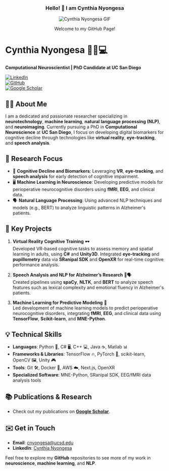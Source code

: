 <div align="center">
  
  ### Hello! 👋 I am Cynthia Nyongesa

  ![Cynthia Nyongesa GIF](assets/Cynthia_NYONGESA.gif)

  Welcome to my GitHub Page!

</div>

# Cynthia Nyongesa 👩‍🔬💻
**Computational Neuroscientist | PhD Candidate at UC San Diego**

[![LinkedIn](https://img.shields.io/badge/LinkedIn-cynthianyongesa-blue)](https://www.linkedin.com/in/cynthianyongesa/)  
[![GitHub](https://img.shields.io/badge/GitHub-cynthianyongesa-lightgrey)](https://github.com/cynthianyongesa)  
[![Google Scholar](https://img.shields.io/badge/Google_Scholar-Cynthia_Nyongesa-blue)](https://scholar.google.com/citations?user=F6iqM_gAAAAJ&hl=en)

## 👩‍🏫 About Me
I am a dedicated and passionate researcher specializing in **neurotechnology**, **machine learning**, **natural language processing (NLP)**, and **neuroimaging**. Currently pursuing a PhD in **Computational Neuroscience** at **UC San Diego**, I focus on developing digital biomarkers for cognitive decline through technologies like **virtual reality**, **eye-tracking**, and **speech analysis**.

## 🔬 Research Focus
- 🧠 **Cognitive Decline and Biomarkers**: Leveraging **VR**, **eye-tracking**, and **speech analysis** for early detection of cognitive impairment.
- 🖥️ **Machine Learning in Neuroscience**: Developing predictive models for perioperative neurocognitive disorders using **fMRI**, **EEG**, and clinical data.
- 🗣️ **Natural Language Processing**: Using advanced NLP techniques and models (e.g., BERT) to analyze linguistic patterns in Alzheimer's patients.

## 🔑 Key Projects
1. **Virtual Reality Cognitive Training** 🕶️  
   Developed VR-based cognitive tasks to assess memory and spatial learning in adults, using **C#** and **Unity3D**. Integrated **eye-tracking** and **pupillometry** data via **SRanipal SDK** and **OpenXR** for real-time cognitive performance analysis.

2. **Speech Analysis and NLP for Alzheimer’s Research** 🧠🗣️  
   Created pipelines using **spaCy**, **NLTK**, and **BERT** to analyze speech features such as lexical complexity and emotional fluency in Alzheimer's patients.

3. **Machine Learning for Predictive Modeling** 🤖  
   Led development of machine learning models to predict perioperative neurocognitive disorders, integrating **fMRI**, **EEG**, and clinical data using **TensorFlow**, **Scikit-learn**, and **MNE-Python**.

## 💡 Technical Skills
- **Languages**: Python 🐍, C# 🖥️, C++ 💻, Java ☕, Matlab 📊
- **Frameworks & Libraries**: TensorFlow 🔥, PyTorch 🧠, scikit-learn, OpenCV 🖼️, Unity 🎮
- **Tools**: Git 🛠️, Docker 🐳, AWS ☁️, Next.js, OpenXR
- **Specialized Software**: MNE-Python, SRanipal SDK, EEG/fMRI data analysis tools

## 📚 Publications & Research
- Check out my publications on **[Google Scholar](https://scholar.google.com/citations?user=F6iqM_gAAAAJ&hl=en)**.

## ✉️ Get in Touch
- **Email**: [cnyongesa@ucsd.edu](mailto:cnyongesa@ucsd.edu)
- **LinkedIn**: [Cynthia Nyongesa](https://www.linkedin.com/in/cynthianyongesa/)

Feel free to explore my **GitHub** repositories to see more of my work in **neuroscience**, **machine learning**, and **NLP**.

